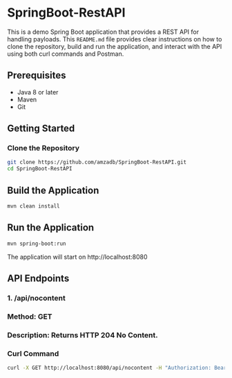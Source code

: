 # SpringBoot-RestAPI

This is a demo Spring Boot application that provides a REST API for handling payloads.
This `README.md` file provides clear instructions on how to clone the repository, build and run the application, and interact with the API using both curl commands and Postman.

## Prerequisites

- Java 8 or later
- Maven
- Git

## Getting Started

### Clone the Repository

```sh
git clone https://github.com/amzadb/SpringBoot-RestAPI.git
cd SpringBoot-RestAPI
```


## Build the Application
```sh
mvn clean install
```

## Run the Application
```sh
mvn spring-boot:run
```

The application will start on http://localhost:8080

## API Endpoints
### 1. /api/nocontent
### Method: GET
### Description: Returns HTTP 204 No Content.
### Curl Command
```sh
curl -X GET http://localhost:8080/api/nocontent -H "Authorization: Bearer valid-token"
```
